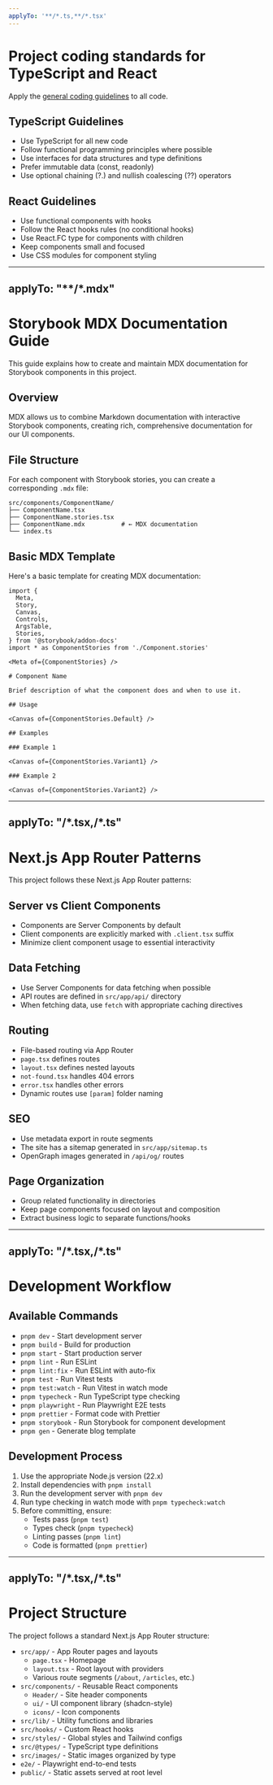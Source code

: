 ```yaml
---
applyTo: '**/*.ts,**/*.tsx'
---
```


# Project coding standards for TypeScript and React

Apply the [general coding guidelines](./general-coding.instructions.md) to all code.

## TypeScript Guidelines

- Use TypeScript for all new code
- Follow functional programming principles where possible
- Use interfaces for data structures and type definitions
- Prefer immutable data (const, readonly)
- Use optional chaining (?.) and nullish coalescing (??) operators

## React Guidelines

- Use functional components with hooks
- Follow the React hooks rules (no conditional hooks)
- Use React.FC type for components with children
- Keep components small and focused
- Use CSS modules for component styling

---

## applyTo: "**/*.mdx"

# Storybook MDX Documentation Guide

This guide explains how to create and maintain MDX documentation for Storybook components in this project.

## Overview

MDX allows us to combine Markdown documentation with interactive Storybook components, creating rich, comprehensive documentation for our UI components.

## File Structure

For each component with Storybook stories, you can create a corresponding `.mdx` file:

```
src/components/ComponentName/
├── ComponentName.tsx
├── ComponentName.stories.tsx
├── ComponentName.mdx          # ← MDX documentation
└── index.ts
```

## Basic MDX Template

Here's a basic template for creating MDX documentation:

```mdx
import {
  Meta,
  Story,
  Canvas,
  Controls,
  ArgsTable,
  Stories,
} from '@storybook/addon-docs'
import * as ComponentStories from './Component.stories'

<Meta of={ComponentStories} />

# Component Name

Brief description of what the component does and when to use it.

## Usage

<Canvas of={ComponentStories.Default} />

## Examples

### Example 1

<Canvas of={ComponentStories.Variant1} />

### Example 2

<Canvas of={ComponentStories.Variant2} />
```

---

## applyTo: "**/\*.tsx,**/\*.ts"

# Next.js App Router Patterns

This project follows these Next.js App Router patterns:

## Server vs Client Components

- Components are Server Components by default
- Client components are explicitly marked with `.client.tsx` suffix
- Minimize client component usage to essential interactivity

## Data Fetching

- Use Server Components for data fetching when possible
- API routes are defined in `src/app/api/` directory
- When fetching data, use `fetch` with appropriate caching directives

## Routing

- File-based routing via App Router
- `page.tsx` defines routes
- `layout.tsx` defines nested layouts
- `not-found.tsx` handles 404 errors
- `error.tsx` handles other errors
- Dynamic routes use `[param]` folder naming

## SEO

- Use metadata export in route segments
- The site has a sitemap generated in `src/app/sitemap.ts`
- OpenGraph images generated in `/api/og/` routes

## Page Organization

- Group related functionality in directories
- Keep page components focused on layout and composition
- Extract business logic to separate functions/hooks

---

## applyTo: "**/\*.tsx,**/\*.ts"

# Development Workflow

## Available Commands

- `pnpm dev` - Start development server
- `pnpm build` - Build for production
- `pnpm start` - Start production server
- `pnpm lint` - Run ESLint
- `pnpm lint:fix` - Run ESLint with auto-fix
- `pnpm test` - Run Vitest tests
- `pnpm test:watch` - Run Vitest in watch mode
- `pnpm typecheck` - Run TypeScript type checking
- `pnpm playwright` - Run Playwright E2E tests
- `pnpm prettier` - Format code with Prettier
- `pnpm storybook` - Run Storybook for component development
- `pnpm gen` - Generate blog template

## Development Process

1. Use the appropriate Node.js version (22.x)
2. Install dependencies with `pnpm install`
3. Run the development server with `pnpm dev`
4. Run type checking in watch mode with `pnpm typecheck:watch`
5. Before committing, ensure:
   - Tests pass (`pnpm test`)
   - Types check (`pnpm typecheck`)
   - Linting passes (`pnpm lint`)
   - Code is formatted (`pnpm prettier`)

---

## applyTo: "**/\*.tsx,**/\*.ts"

# Project Structure

The project follows a standard Next.js App Router structure:

- `src/app/` - App Router pages and layouts
  - `page.tsx` - Homepage
  - `layout.tsx` - Root layout with providers
  - Various route segments (`/about`, `/articles`, etc.)
- `src/components/` - Reusable React components
  - `Header/` - Site header components
  - `ui/` - UI component library (shadcn-style)
  - `icons/` - Icon components
- `src/lib/` - Utility functions and libraries
- `src/hooks/` - Custom React hooks
- `src/styles/` - Global styles and Tailwind configs
- `src/@types/` - TypeScript type definitions
- `src/images/` - Static images organized by type
- `e2e/` - Playwright end-to-end tests
- `public/` - Static assets served at root level
